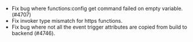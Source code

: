- Fix bug where functions:config get command failed on empty variable. (#4707)
- Fix invoker type mismatch for https functions.
- Fix bug where not all the event trigger attributes are copied from build to backend (#4746).
